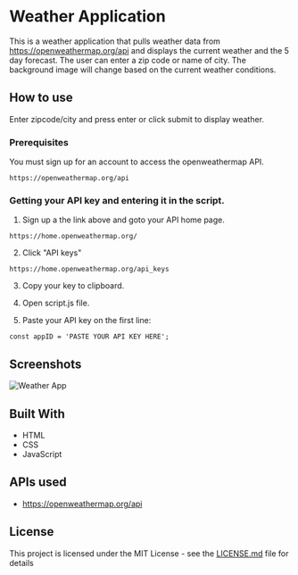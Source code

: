 # Weather Application

This is a weather application that pulls weather data from https://openweathermap.org/api and displays the current weather and the 5 day forecast. The user can enter a zip code or name of city. The background image will change based on the current weather conditions.

## How to use

Enter zipcode/city and press enter or click submit to display weather.

### Prerequisites

You must sign up for an account to access the openweathermap API.

```
https://openweathermap.org/api
```

### Getting your API key and entering it in the script.

1. Sign up a the link above and goto your API home page.

```
https://home.openweathermap.org/
```

2. Click "API keys"

```
https://home.openweathermap.org/api_keys
```

3. Copy your key to clipboard.

4. Open script.js file.

5. Paste your API key on the first line:

```
const appID = 'PASTE YOUR API KEY HERE';
```
## Screenshots

![Weather App](http://i65.tinypic.com/r20z.jpg "Displaying Weather")

## Built With

* HTML
* CSS
* JavaScript

## APIs used

* https://openweathermap.org/api

## License

This project is licensed under the MIT License - see the [LICENSE.md](LICENSE.md) file for details